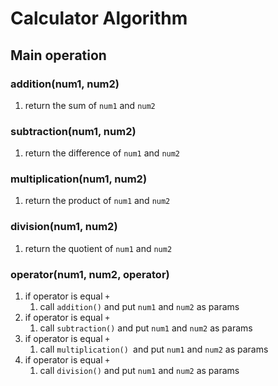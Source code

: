 # Calculator Algorithm

## Main operation
### addition(num1, num2)
1. return the sum of `num1` and `num2`

### subtraction(num1, num2)
1. return the difference of `num1` and `num2`

### multiplication(num1, num2)
1. return the product of `num1` and `num2`

### division(num1, num2)
1. return the quotient of `num1` and `num2`

### operator(num1, num2, operator)
1. if operator is equal `+`
    1. call `addition()` and put `num1` and `num2` as params
1. if operator is equal `+`
    1. call `subtraction()` and put `num1` and `num2` as params
1. if operator is equal `+`
    1. call `multiplication() `and put `num1` and `num2` as params
1. if operator is equal `+`
    1. call `division()` and put `num1` and `num2` as params